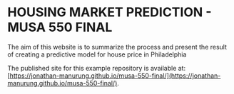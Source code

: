 # HOUSING MARKET PREDICTION - MUSA 550 FINAL

The aim of this website is to summarize the process and present the result of creating a predictive model for house price in Philadelphia

The published site for this example repository is available at: [https://jonathan-manurung.github.io/musa-550-final/](https://jonathan-manurung.github.io/musa-550-final/).
